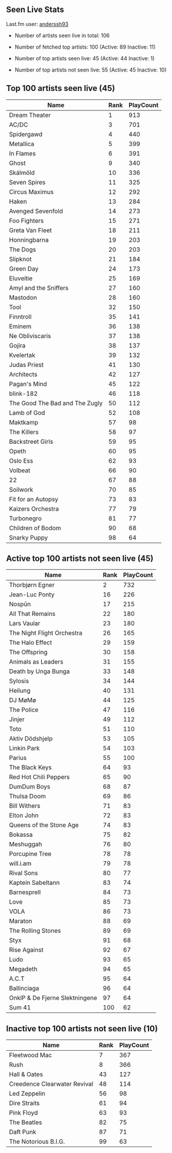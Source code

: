 ## Seen Live Stats

Last.fm user: [anderssh93](https://www.last.fm/user/anderssh93)

- Number of artists seen live in total: 106

- Number of fetched top artists: 100 (Active: 89 Inactive: 11)

- Number of top artists seen live: 45 (Active: 44 Inactive: 1)

- Number of top artists not seen live: 55 (Active: 45 Inactive: 10)

## Top 100 artists seen live (45)

Name                           | Rank | PlayCount
------------------------------ | ---- | ---------
Dream Theater                  | 1    | 913      
AC/DC                          | 3    | 701      
Spidergawd                     | 4    | 440      
Metallica                      | 5    | 399      
In Flames                      | 6    | 391      
Ghost                          | 9    | 340      
Skálmöld                       | 10   | 336      
Seven Spires                   | 11   | 325      
Circus Maximus                 | 12   | 292      
Haken                          | 13   | 284      
Avenged Sevenfold              | 14   | 273      
Foo Fighters                   | 15   | 271      
Greta Van Fleet                | 18   | 211      
Honningbarna                   | 19   | 203      
The Dogs                       | 20   | 203      
Slipknot                       | 21   | 184      
Green Day                      | 24   | 173      
Eluveitie                      | 25   | 169      
Amyl and the Sniffers          | 27   | 160      
Mastodon                       | 28   | 160      
Tool                           | 32   | 150      
Finntroll                      | 35   | 141      
Eminem                         | 36   | 138      
Ne Obliviscaris                | 37   | 138      
Gojira                         | 38   | 137      
Kvelertak                      | 39   | 132      
Judas Priest                   | 41   | 130      
Architects                     | 42   | 127      
Pagan's Mind                   | 45   | 122      
blink-182                      | 46   | 118      
The Good The Bad and The Zugly | 50   | 112      
Lamb of God                    | 52   | 108      
Maktkamp                       | 57   | 98       
The Killers                    | 58   | 97       
Backstreet Girls               | 59   | 95       
Opeth                          | 60   | 95       
Oslo Ess                       | 62   | 93       
Volbeat                        | 66   | 90       
22                             | 67   | 88       
Soilwork                       | 70   | 85       
Fit for an Autopsy             | 73   | 83       
Kaizers Orchestra              | 77   | 79       
Turbonegro                     | 81   | 77       
Children of Bodom              | 90   | 68       
Snarky Puppy                   | 98   | 64       

## Active top 100 artists not seen live (45)

Name                           | Rank | PlayCount
------------------------------ | ---- | ---------
Thorbjørn Egner                | 2    | 732      
Jean-Luc Ponty                 | 16   | 226      
Nospūn                         | 17   | 215      
All That Remains               | 22   | 180      
Lars Vaular                    | 23   | 180      
The Night Flight Orchestra     | 26   | 165      
The Halo Effect                | 29   | 159      
The Offspring                  | 30   | 158      
Animals as Leaders             | 31   | 155      
Death by Unga Bunga            | 33   | 148      
Sylosis                        | 34   | 144      
Heilung                        | 40   | 131      
DJ MøMø                        | 44   | 125      
The Police                     | 47   | 116      
Jinjer                         | 49   | 112      
Toto                           | 51   | 110      
Aktiv Dödshjelp                | 53   | 105      
Linkin Park                    | 54   | 103      
Parius                         | 55   | 100      
The Black Keys                 | 64   | 93       
Red Hot Chili Peppers          | 65   | 90       
DumDum Boys                    | 68   | 87       
Thulsa Doom                    | 69   | 86       
Bill Withers                   | 71   | 83       
Elton John                     | 72   | 83       
Queens of the Stone Age        | 74   | 83       
Bokassa                        | 75   | 82       
Meshuggah                      | 76   | 80       
Porcupine Tree                 | 78   | 78       
will.i.am                      | 79   | 78       
Rival Sons                     | 80   | 77       
Kaptein Sabeltann              | 83   | 74       
Barnesprell                    | 84   | 73       
Love                           | 85   | 73       
VOLA                           | 86   | 73       
Maraton                        | 88   | 69       
The Rolling Stones             | 89   | 69       
Styx                           | 91   | 68       
Rise Against                   | 92   | 67       
Ludo                           | 93   | 65       
Megadeth                       | 94   | 65       
A.C.T                          | 95   | 64       
Ballinciaga                    | 96   | 64       
OnklP & De Fjerne Slektningene | 97   | 64       
Sum 41                         | 100  | 62       

## Inactive top 100 artists not seen live (10)

Name                         | Rank | PlayCount
---------------------------- | ---- | ---------
Fleetwood Mac                | 7    | 367      
Rush                         | 8    | 366      
Hall & Oates                 | 43   | 127      
Creedence Clearwater Revival | 48   | 114      
Led Zeppelin                 | 56   | 98       
Dire Straits                 | 61   | 94       
Pink Floyd                   | 63   | 93       
The Beatles                  | 82   | 75       
Daft Punk                    | 87   | 71       
The Notorious B.I.G.         | 99   | 63       
